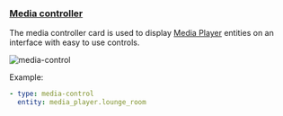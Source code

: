 ### [Media controller](https://developers.home-assistant.io/docs/en/lovelace_card_types.html#media-controller)

The media controller card is used to display [Media Player](https://www.home-assistant.io/components/#search/media-player) entities on an interface with easy to use controls. 

![media-control](https://user-images.githubusercontent.com/7738048/41775903-72a685aa-762e-11e8-9b9d-1e73cdb004cc.png)

Example:
```yaml
- type: media-control
  entity: media_player.lounge_room
```